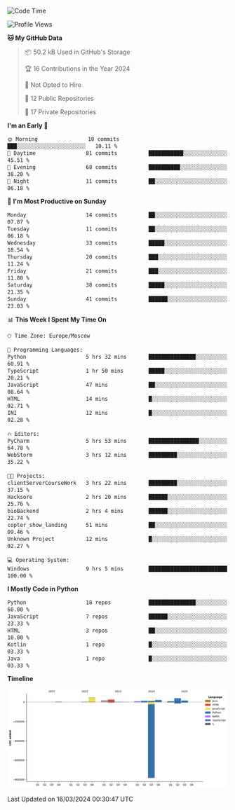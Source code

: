 <!--START_SECTION:waka-->
![Code Time](http://img.shields.io/badge/Code%20Time-218%20hrs%2057%20mins-blue)

![Profile Views](http://img.shields.io/badge/Profile%20Views-30-blue)

**🐱 My GitHub Data** 

> 📦 50.2 kB Used in GitHub's Storage 
 > 
> 🏆 16 Contributions in the Year 2024
 > 
> 🚫 Not Opted to Hire
 > 
> 📜 12 Public Repositories 
 > 
> 🔑 17 Private Repositories 
 > 
**I'm an Early 🐤** 

```text
🌞 Morning                18 commits          ███░░░░░░░░░░░░░░░░░░░░░░   10.11 % 
🌆 Daytime                81 commits          ███████████░░░░░░░░░░░░░░   45.51 % 
🌃 Evening                68 commits          ██████████░░░░░░░░░░░░░░░   38.20 % 
🌙 Night                  11 commits          ██░░░░░░░░░░░░░░░░░░░░░░░   06.18 % 
```
📅 **I'm Most Productive on Sunday** 

```text
Monday                   14 commits          ██░░░░░░░░░░░░░░░░░░░░░░░   07.87 % 
Tuesday                  11 commits          ██░░░░░░░░░░░░░░░░░░░░░░░   06.18 % 
Wednesday                33 commits          █████░░░░░░░░░░░░░░░░░░░░   18.54 % 
Thursday                 20 commits          ███░░░░░░░░░░░░░░░░░░░░░░   11.24 % 
Friday                   21 commits          ███░░░░░░░░░░░░░░░░░░░░░░   11.80 % 
Saturday                 38 commits          █████░░░░░░░░░░░░░░░░░░░░   21.35 % 
Sunday                   41 commits          ██████░░░░░░░░░░░░░░░░░░░   23.03 % 
```


📊 **This Week I Spent My Time On** 

```text
🕑︎ Time Zone: Europe/Moscow

💬 Programming Languages: 
Python                   5 hrs 32 mins       ███████████████░░░░░░░░░░   60.91 % 
TypeScript               1 hr 50 mins        █████░░░░░░░░░░░░░░░░░░░░   20.21 % 
JavaScript               47 mins             ██░░░░░░░░░░░░░░░░░░░░░░░   08.64 % 
HTML                     14 mins             █░░░░░░░░░░░░░░░░░░░░░░░░   02.71 % 
INI                      12 mins             █░░░░░░░░░░░░░░░░░░░░░░░░   02.28 % 

🔥 Editors: 
PyCharm                  5 hrs 53 mins       ████████████████░░░░░░░░░   64.78 % 
WebStorm                 3 hrs 12 mins       █████████░░░░░░░░░░░░░░░░   35.22 % 

🐱‍💻 Projects: 
clientServerCourseWork   3 hrs 22 mins       █████████░░░░░░░░░░░░░░░░   37.15 % 
Hacksore                 2 hrs 20 mins       ██████░░░░░░░░░░░░░░░░░░░   25.76 % 
bioBackend               2 hrs 4 mins        ██████░░░░░░░░░░░░░░░░░░░   22.74 % 
copter_show_landing      51 mins             ██░░░░░░░░░░░░░░░░░░░░░░░   09.46 % 
Unknown Project          12 mins             █░░░░░░░░░░░░░░░░░░░░░░░░   02.27 % 

💻 Operating System: 
Windows                  9 hrs 5 mins        █████████████████████████   100.00 % 
```

**I Mostly Code in Python** 

```text
Python                   18 repos            ███████████████░░░░░░░░░░   60.00 % 
JavaScript               7 repos             ██████░░░░░░░░░░░░░░░░░░░   23.33 % 
HTML                     3 repos             ██░░░░░░░░░░░░░░░░░░░░░░░   10.00 % 
Kotlin                   1 repo              █░░░░░░░░░░░░░░░░░░░░░░░░   03.33 % 
Java                     1 repo              █░░░░░░░░░░░░░░░░░░░░░░░░   03.33 % 
```



**Timeline**

![Lines of Code chart](https://raw.githubusercontent.com/adlemx/adlemx/main/assets/bar_graph.png)


 Last Updated on 16/03/2024 00:30:47 UTC
<!--END_SECTION:waka-->
